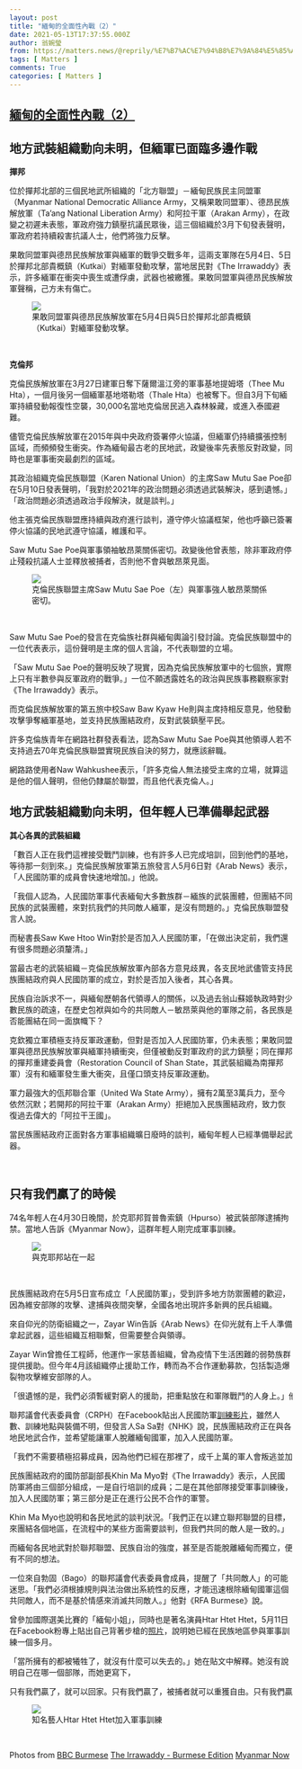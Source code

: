 ```yaml
---
layout: post
title: "緬甸的全面性內戰（2）"
date: 2021-05-13T17:37:55.000Z
author: 翁婉瑩
from: https://matters.news/@reprily/%E7%B7%AC%E7%94%B8%E7%9A%84%E5%85%A8%E9%9D%A2%E6%80%A7%E5%85%A7%E6%88%B0-2-bafyreiaiumerittqi3cjvgfjtjig4cpv3k7n6uhk2jmss3g6oe3ygqlut4
tags: [ Matters ]
comments: True
categories: [ Matters ]
---
```

<!--1620927475000-->
[緬甸的全面性內戰（2）](https://matters.news/@reprily/%E7%B7%AC%E7%94%B8%E7%9A%84%E5%85%A8%E9%9D%A2%E6%80%A7%E5%85%A7%E6%88%B0-2-bafyreiaiumerittqi3cjvgfjtjig4cpv3k7n6uhk2jmss3g6oe3ygqlut4)
------

<div>
<h2>地方武裝組織動向未明，但緬軍已面臨多邊作戰</h2><p><strong>撣邦</strong></p><p>位於撣邦北部的三個民地武所組織的「北方聯盟」－緬甸民族民主同盟軍（Myanmar National Democratic Alliance Army，又稱果敢同盟軍）、德昂民族解放軍（Ta’ang National Liberation Army）和阿拉干軍（Arakan Army），在政變之初遲未表態，軍政府強力鎮壓抗議民眾後，這三個組織於3月下旬發表聲明，軍政府若持續殺害抗議人士，他們將強力反擊。</p><p>果敢同盟軍與德昂民族解放軍與緬軍的戰爭交戰多年，這兩支軍隊在5月4日、5日於撣邦北部貴概鎮（Kutkai）對緬軍發動攻擊，當地居民對《The Irrawaddy》表示，許多緬軍在衝突中喪生或遭俘虜，武器也被繳獲。果敢同盟軍與德昂民族解放軍聲稱，己方未有傷亡。</p><figure class="image"><img src="https://assets.matters.news/embed/90c64068-86ff-41b8-b12d-2c4af04e5288.png" data-asset-id="90c64068-86ff-41b8-b12d-2c4af04e5288" referrerpolicy="no-referrer"><figcaption><span>果敢同盟軍與德昂民族解放軍在5月4日與5日於撣邦北部貴概鎮（Kutkai）對緬軍發動攻擊。</span></figcaption></figure><p><br></p><p><strong>克倫邦</strong></p><p>克倫民族解放軍在3月27日建軍日奪下薩爾溫江旁的軍事基地提姆塔（Thee Mu Hta），一個月後另一個緬軍基地塔勒塔（Thale Hta）也被奪下。但自3月下旬緬軍持續發動報復性空襲，30,000名當地克倫居民逃入森林躲藏，或進入泰國避難。</p><p>儘管克倫民族解放軍在2015年與中央政府簽署停火協議，但緬軍仍持續擴張控制區域，而頻頻發生衝突。作為緬甸最古老的民地武，政變後率先表態反對政變，同時也是軍事衝突最劇烈的區域。</p><p>其政治組織克倫民族聯盟（Karen National Union）的主席Saw Mutu Sae Poe卻在5月10日發表聲明，「我對於2021年的政治問題必須透過武裝解決，感到遺憾。」「政治問題必須透過政治手段解決，就是談判。」</p><p>他主張克倫民族聯盟應持續與政府進行談判，遵守停火協議框架，他也呼籲已簽署停火協議的民地武遵守協議，維護和平。</p><p>Saw Mutu Sae Poe與軍事領袖敏昂萊關係密切。政變後他曾表態，除非軍政府停止殘殺抗議人士並釋放被捕者，否則他不會與敏昂萊見面。</p><figure class="image"><img src="https://assets.matters.news/embed/1c6fc044-7442-410a-bb7f-0bd24c934d2b.png" data-asset-id="1c6fc044-7442-410a-bb7f-0bd24c934d2b" referrerpolicy="no-referrer"><figcaption><span>克倫民族聯盟主席Saw Mutu Sae Poe（左）與軍事強人敏昂萊關係密切。</span></figcaption></figure><p><br></p><p>Saw Mutu Sae Poe的發言在克倫族社群與緬甸輿論引發討論。克倫民族聯盟中的一位代表表示，這份聲明是主席的個人言論，不代表聯盟的立場。</p><p>「Saw Mutu Sae Poe的聲明反映了現實，因為克倫民族解放軍中的七個旅，實際上只有半數參與反軍政府的戰爭。」一位不願透露姓名的政治與民族事務觀察家對《The Irrawaddy》表示。</p><p>而克倫民族解放軍的第五旅中校Saw Baw Kyaw He則與主席持相反意見，他發動攻擊爭奪緬軍基地，並支持民族團結政府，反對武裝鎮壓平民。</p><p>許多克倫族青年在網路社群發表看法，認為Saw Mutu Sae Poe與其他領導人若不支持過去70年克倫民族聯盟實現民族自決的努力，就應該辭職。</p><p>網路路使用者Naw Wahkushee表示，「許多克倫人無法接受主席的立場，就算這是他的個人聲明，但他仍隸屬於聯盟，而且他代表克倫人。」</p><h2>地方武裝組織動向未明，但年輕人已準備舉起武器</h2><p><strong>其心各異的武裝組織</strong></p><p>「數百人正在我們這裡接受戰鬥訓練，也有許多人已完成培訓，回到他們的基地，等待那一刻到來。」克倫民族解放軍第五旅發言人5月6日對《Arab News》表示，「人民國防軍的成員會快速地增加。」他說。</p><p>「我個人認為，人民國防軍事代表緬甸大多數族群－緬族的武裝團體，但團結不同民族的武裝團體，來對抗我們的共同敵人緬軍，是沒有問題的。」克倫民族聯盟發言人說。</p><p>而秘書長Saw Kwe Htoo Win對於是否加入人民國防軍，「在做出決定前，我們還有很多問題必須釐清。」</p><p>當最古老的武裝組織－克倫民族解放軍內部各方意見歧異，各支民地武儘管支持民族團結政府與人民國防軍的成立，對於是否加入後者，其心各異。</p><p>民族自治訴求不一，與緬甸歷朝各代領導人的關係，以及過去翁山蘇姬執政時對少數民族的疏遠，在歷史包袱與如今的共同敵人－敏昂萊與他的軍隊之前，各民族是否能團結在同一面旗幟下？</p><p>克欽獨立軍積極支持反軍政運動，但對是否加入人民國防軍，仍未表態；果敢同盟軍與德昂民族解放軍與緬軍持續衝突，但僅被動反對軍政府的武力鎮壓；同在撣邦的撣邦重建委員會（Restoration Council of Shan State，其武裝組織為南撣邦軍）沒有和緬軍發生重大衝突，且僅口頭支持反軍政運動。</p><p>軍力最強大的佤邦聯合軍（United Wa State Army），擁有2萬至3萬兵力，至今依然沉默；若開邦的阿拉干軍（Arakan Army）拒絕加入民族團結政府，致力恢復過去偉大的「阿拉干王國」。</p><p>當民族團結政府正面對各方軍事組織曠日廢時的談判，緬甸年輕人已經準備舉起武器。</p><p><br></p><h2>只有我們贏了的時候</h2><p>74名年輕人在4月30日晚間，於克耶邦賀普魯索鎮（Hpurso）被武裝部隊逮捕拘禁。當地人告訴《Myanmar Now》，這群年輕人剛完成軍事訓練。</p><figure class="image"><img src="https://assets.matters.news/embed/7de32315-b587-4fe7-b09f-1e155363ba68.jpeg" data-asset-id="7de32315-b587-4fe7-b09f-1e155363ba68" referrerpolicy="no-referrer"><figcaption><span>與克耶邦站在一起</span></figcaption></figure><p><br></p><p>民族團結政府在5月5日宣布成立「人民國防軍」，受到許多地方防禦團體的歡迎，因為維安部隊的攻擊、逮捕與夜間突擊，全國各地出現許多新興的民兵組織。</p><p>來自仰光的防衛組織之一，Zayar Win告訴《Arab News》在仰光就有上千人準備拿起武器，這些組織互相聯繫，但需要整合與領導。</p><p>Zayar Win曾擔任工程師，他運作一家慈善組織，曾為疫情下生活困難的弱勢族群提供援助。但今年4月該組織停止援助工作，轉而為不合作運動募款，包括製造爆裂物攻擊維安部隊的人。</p><pre class="ql-syntax">「很遺憾的是，我們必須暫緩對窮人的援助，把重點放在和軍隊戰鬥的人身上。」他說。</pre><p>聯邦議會代表委員會（CRPH）在Facebook貼出人民國防軍<a href="https://www.facebook.com/permalink.php?id=100044506506571&story_fbid=310630903763791" target="_blank">訓練影片</a>，雖然人數、訓練地點與裝備不明，但發言人Sa Sa對《NHK》說，民族團結政府正在與各地民地武合作，並希望能讓軍人脫離緬甸國軍，加入人民國防軍。</p><pre class="ql-syntax">「我們不需要積極招募成員，因為他們已經在那裡了，成千上萬的軍人會叛逃並加入我們，因為他們不願意殺害自己的人民。」Sa Sa說。</pre><p>民族團結政府的國防部副部長Khin Ma Myo對《The Irrawaddy》表示，人民國防軍將由三個部分組成，一是自行培訓的成員；二是在其他部隊接受軍事訓練後，加入人民國防軍；第三部分是正在進行公民不合作的軍警。</p><p>Khin Ma Myo也說明和各民地武的談判狀況。「我們正在以建立聯邦聯盟的目標，來團結各個地區，在流程中的某些方面需要談判，但我們共同的敵人是一致的。」</p><p>而緬甸各民地武對於聯邦聯盟、民族自治的強度，甚至是否能脫離緬甸而獨立，便有不同的想法。</p><p>一位來自勃固（Bago）的聯邦議會代表委員會成員，提醒了「共同敵人」的可能迷思。「我們必須根據規則與法治做出系統性的反應，才能迅速根除緬甸國軍這個共同敵人，而不是基於情感來消滅共同敵人。」他對《RFA Burmese》說。</p><p>曾參加國際選美比賽的「緬甸小姐」，同時也是著名演員Htar Htet Htet，5月11日在Facebook粉專上貼出自己背著步槍的<a href="https://www.facebook.com/permalink.php?id=100044506506571&story_fbid=310630903763791" target="_blank">照片</a>，說明她已經在民族地區參與軍事訓練一個多月。</p><p>「當所擁有的都被犧牲了，就沒有什麼可以失去的。」她在貼文中解釋。她沒有說明自己在哪一個部隊，而她更寫下，</p><pre class="ql-syntax">只有我們贏了，就可以回家。只有我們贏了，被捕者就可以重獲自由。只有我們贏了，犧牲生命的人就不再遺憾。只有我們贏了，家庭就可以團聚。</pre><figure class="image"><img src="https://assets.matters.news/embed/8baa3e45-ff0f-439d-8f27-70677ffac83f.jpeg" data-asset-id="8baa3e45-ff0f-439d-8f27-70677ffac83f" referrerpolicy="no-referrer"><figcaption><span>知名藝人Htar Htet Htet加入軍事訓練</span></figcaption></figure><p><br></p><p>Photos from <a href="https://www.facebook.com/BBCnewsBurmese/?__cft__[0]=AZUqQ679LTLq1780JcY1BO84q1Cin10lSgO2-FNIBLmMGHjdoO5vBgTIGSEYLxNRFHdk4mrYbs_ibnIBjqGEaafw4-LrotfooakgaDG_pF314CKQZekbIk-a18_xstopS7senXgRwoNi5e4Qsmp41Wpm&__tn__=kK-R" target="_blank">BBC Burmese</a> <a href="https://www.facebook.com/theirrawaddyburmese/?__cft__[0]=AZUqQ679LTLq1780JcY1BO84q1Cin10lSgO2-FNIBLmMGHjdoO5vBgTIGSEYLxNRFHdk4mrYbs_ibnIBjqGEaafw4-LrotfooakgaDG_pF314CKQZekbIk-a18_xstopS7senXgRwoNi5e4Qsmp41Wpm&__tn__=kK-R" target="_blank">The Irrawaddy - Burmese Edition</a> <a href="https://www.facebook.com/myanmarnownews/?__cft__[0]=AZUqQ679LTLq1780JcY1BO84q1Cin10lSgO2-FNIBLmMGHjdoO5vBgTIGSEYLxNRFHdk4mrYbs_ibnIBjqGEaafw4-LrotfooakgaDG_pF314CKQZekbIk-a18_xstopS7senXgRwoNi5e4Qsmp41Wpm&__tn__=kK-R" target="_blank">Myanmar Now</a></p>
</div>

